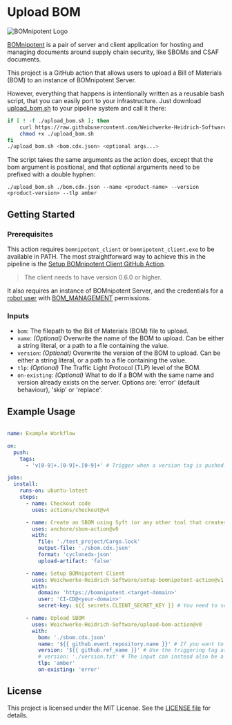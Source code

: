 # Upload BOM

![BOMnipotent Logo](https://www.bomnipotent.de/images/bomnipotent_banner.svg)

[BOMnipotent](https://www.bomnipotent.de) is a pair of server and client application for hosting and managing documents around supply chain security, like SBOMs and CSAF documents.

This project is a GitHub action that allows users to upload a Bill of Materials (BOM) to an instance of BOMnipotent Server.

However, everything that happens is intentionally written as a reusable bash script, that you can easily port to your infrastructure. Just download [upload_bom.sh](https://github.com/Weichwerke-Heidrich-Software/upload-bom-action/blob/main/upload_bom.sh) to your pipeline system and call it there:
```bash
if [ ! -f ./upload_bom.sh ]; then
    curl https://raw.githubusercontent.com/Weichwerke-Heidrich-Software/upload-bom-action/refs/heads/main/upload_bom.sh > ./upload_bom.sh
    chmod +x ./upload_bom.sh
fi
./upload_bom.sh <bom.cdx.json> <optional args...>
```

The script takes the same arguments as the action does, except that the bom argument is positional, and that optional arguments need to be prefixed with a double hyphen:
```
./upload_bom.sh ./bom.cdx.json --name <product-name> --version <product-version> --tlp amber
```

## Getting Started

### Prerequisites

This action requires `bomnipotent_client` or `bomnipotent_client.exe` to be available in PATH. The most straightforward way to achieve this in the pipeline is the [Setup BOMnipotent Client GitHub Action](https://github.com/marketplace/actions/setup-bomnipotent-client).

> The client needs to have version 0.6.0 or higher.

It also requires an instance of BOMnipotent Server, and the credentials for a [robot user](https://doc.bomnipotent.de/client/basics/account-creation/index.html#requesting-a-robot-account) with [BOM_MANAGEMENT](https://doc.bomnipotent.de/client/manager/access-management/permissions/index.html) permissions.

### Inputs

- `bom`: The filepath to the Bill of Materials (BOM) file to upload.
- `name`: *(Optional)* Overwrite the name of the BOM to upload. Can be either a string literal, or a path to a file containing the value.
- `version`: *(Optional)* Overwrite the version of the BOM to upload. Can be either a string literal, or a path to a file containing the value.
- `tlp`: *(Optional)* The Traffic Light Protocol (TLP) level of the BOM.
- `on-existing`: *(Optional)* What to do if a BOM with the same name and version already exists on the server. Options are: 'error' (default behaviour), 'skip' or 'replace'.

## Example Usage

```yaml

name: Example Workflow

on:
  push:
    tags:
      - 'v[0-9]+.[0-9]+.[0-9]+' # Trigger when a version tag is pushed.

jobs:
  install:
    runs-on: ubuntu-latest
    steps:
      - name: Checkout code
        uses: actions/checkout@v4

      - name: Create an SBOM using Syft (or any other tool that creates CycloneDX files)
        uses: anchore/sbom-action@v0
        with:
          file: './test_project/Cargo.lock'
          output-file: './sbom.cdx.json'
          format: 'cyclonedx-json'
          upload-artifact: 'false'

      - name: Setup BOMnipotent Client
        uses: Weichwerke-Heidrich-Software/setup-bomnipotent-action@v1
        with:
          domain: 'https://bomnipotent.<target-domain>'
          user: 'CI-CD@<your-domain>'
          secret-key: ${{ secrets.CLIENT_SECRET_KEY }} # You need to set this up in your action repository secrets.

      - name: Upload SBOM
        uses: Weichwerke-Heidrich-Software/upload-bom-action@v0
        with:
          bom: './sbom.cdx.json'
          name: '${{ github.event.repository.name }}' # If you want to use the repository name.
          version: '${{ github.ref_name }}' # Use the triggering tag as the version.
          # version: './version.txt' # The input can instead also be a filename.
          tlp: 'amber'
          on-existing: 'error'
```

## License

This project is licensed under the MIT License. See the [LICENSE file](https://github.com/Weichwerke-Heidrich-Software/upload-bom-action/blob/main/LICENSE) for details.
